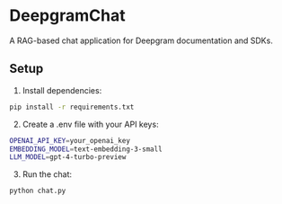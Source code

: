 # DeepgramChat

A RAG-based chat application for Deepgram documentation and SDKs.

## Setup

1. Install dependencies:
```bash
pip install -r requirements.txt
```

2. Create a .env file with your API keys:
```bash
OPENAI_API_KEY=your_openai_key
EMBEDDING_MODEL=text-embedding-3-small
LLM_MODEL=gpt-4-turbo-preview
```

3. Run the chat:
```bash
python chat.py
```


